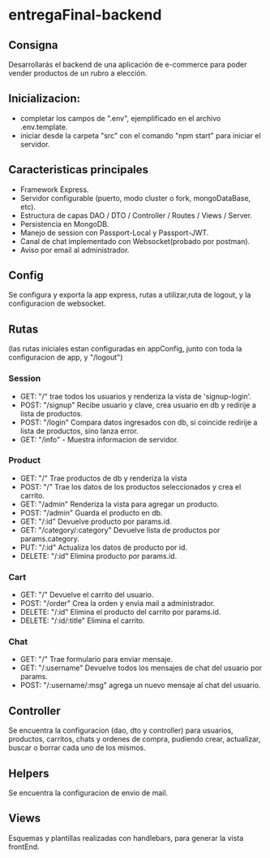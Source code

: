 # entregaFinal-backend

## Consigna

Desarrollarás el backend de una aplicación de e-commerce para poder vender productos de un rubro a elección.

## Inicializacion:

- completar los campos de ".env", ejemplificado en el archivo .env.template.
- iniciar desde la carpeta "src" con el comando "npm start" para iniciar el servidor.

## Caracteristicas principales

- Framework Express.
- Servidor configurable (puerto, modo cluster o fork, mongoDataBase, etc).
- Estructura de capas DAO / DTO / Controller / Routes / Views / Server.
- Persistencia en MongoDB.
- Manejo de session con Passport-Local y Passport-JWT.
- Canal de chat implementado con Websocket(probado por postman).
- Aviso por email al administrador.

## Config

Se configura y exporta la app express, rutas a utilizar,ruta de logout, y la configuracion de websocket.

## Rutas

(las rutas iniciales estan configuradas en appConfig, junto con toda la configuracion de app, y "/logout")

### Session

- GET: "/" trae todos los usuarios y renderiza la vista de 'signup-login'.
- POST: "/signup" Recibe usuario y clave, crea usuario en db y redirije a lista de productos.
- POST: "/login" Compara datos ingresados con db, si coincide redirije a lista de productos, sino lanza error.
- GET: "/info" - Muestra informacion de servidor.

### Product

- GET: "/" Trae productos de db y renderiza la vista
- POST: "/" Trae los datos de los productos seleccionados y crea el carrito.
- GET: "/admin" Renderiza la vista para agregar un producto.
- POST: "/admin" Guarda el producto en db.
- GET: "/:id" Devuelve producto por params.id.
- GET: "/category/:category" Devuelve lista de productos por params.category.
- PUT: "/:id" Actualiza los datos de producto por id.
- DELETE: "/:id" Elimina producto por params.id.

### Cart

- GET: "/" Devuelve el carrito del usuario.
- POST: "/order" Crea la orden y envia mail a administrador.
- DELETE: "/:id" Elimina el producto del carrito por params.id.
- DELETE: "/:id/:title" Elimina el carrito.

### Chat

- GET: "/" Trae formulario para enviar mensaje.
- GET: "/:username" Devuelve todos los mensajes de chat del usuario por params.
- POST: "/:username/:msg" agrega un nuevo mensaje al chat del usuario.

## Controller

Se encuentra la configuracion (dao, dto y controller) para usuarios, productos, carritos, chats y ordenes de compra, pudiendo crear, actualizar, buscar o borrar cada uno de los mismos.

## Helpers

Se encuentra la configuracion de envio de mail.

## Views

Esquemas y plantillas realizadas con handlebars, para generar la vista frontEnd.
